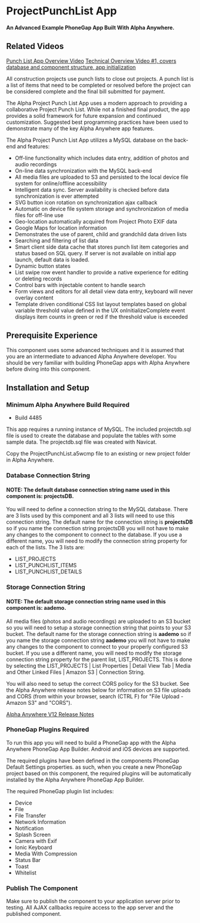 # ProjectPunchList App

**An Advanced Example PhoneGap App Built With Alpha Anywhere.** 

## Related Videos
[Punch List App Overview Video](https://youtu.be/xh2aoR-UFzg)
[Technical Overview Video #1, covers database and component structure, app initialization](https://youtu.be/l3CJzUXTSxc)

All construction projects use punch lists to close out projects. A punch list is a list of items that need to be completed or resolved before the project can be considered complete and the final bill submitted for payment.

The Alpha Project Punch List App uses a modern approach to providing a collaborative Project Punch List. While not a finished final product, the app provides a solid framework for future expansion and continued customization. Suggested best programming practices have been used to demonstrate many of the key Alpha Anywhere app features.

The Alpha Project Punch List App utilizes a MySQL database on the back-end and features:

* Off-line functionality which includes data entry, addition of photos and audio recordings
* On-line data synchronization with the MySQL back-end
* All media files are uploaded to S3 and persisted to the local device file system for online/offline accessibility
* Intelligent data sync. Server availability is checked before data synchronization is ever attempted
* SVG button icon rotation on synchronization ajax callback
* Automatic on device file system storage and synchronization of media files for off-line use
* Geo-location automatically acquired from Project Photo EXIF data
* Google Maps for location information
* Demonstrates the use of parent, child and grandchild data driven lists
* Searching and filtering of list data
* Smart client side data cache that stores punch list item categories and status based on SQL query. If server is not available on initial app launch, default data is loaded. 
* Dynamic button states
* List swipe row event handler to provide a native experience for editing or deleting records
* Control bars with injectable content to handle search
* Form views and editors for all detail view data entry, keyboard will never overlay content
* Template driven conditional CSS list layout templates based on global variable threshold value defined in the UX onInitializeComplete event displays item counts in green or red if the threshold value is exceeded

## Prerequisite Experience

This component uses some advanced techniques and it is assumed that you are an intermediate to advanced Alpha Anywhere developer. You should be very familiar with building PhoneGap apps with Alpha Anywhere before diving into this component. 

## Installation and Setup

### Minimum Alpha Anywhere Build Required

* Build 4485

This app requires a running instance of MySQL. The included projectdb.sql file is used to create the database and populate the tables with some sample data. The projectdb.sql file was created with Navicat.

Copy the ProjectPunchList.a5wcmp file to an existing or new project folder in Alpha Anywhere.

### Database Connection String

#### NOTE: The default database connection string name used in this component is: projectsDB.

You will need to define a connection string to the MySQL database. There are 3 lists used by this component and all 3 lists will need to use this connection string. The default name for the connection string is **projectsDB** so if you name the connection string projectsDB you will not have to make any changes to the component to connect to the database. If you use a different name, you will need to modify the connection string property for each of the lists. The 3 lists are:

* LIST_PROJECTS
* LIST_PUNCHLIST_ITEMS
* LIST_PUNCHLIST_DETAILS

### Storage Connection String

#### NOTE: The default storage connection string name used in this component is: aademo.

All media files (photos and audio recordings) are uploaded to an S3 bucket so you will need to setup a storage connection string that points to your S3 bucket. The default name for the storage connection string is **aademo** so if you name the storage connection string **aademo** you will not have to make any changes to the component to connect to your properly configured S3 bucket. If you use a different name, you will need to modify the storage connection string property for the parent list, LIST_PROJECTS. This is done by selecting the LIST_PROJECTS | List Properties | Detail View Tab | Media and Other Linked Files | Amazon S3 | Connection String. 

You will also need to setup the correct CORS policy for the S3 bucket. See the Alpha Anywhere release notes below for information on S3 file uploads and CORS (from within your browser, search (CTRL F) for "File Upload - Amazon S3" and "CORS").

[Alpha Anywhere V12 Release Notes](https://www.alphasoftware.com/documentation/pages/ReleaseNotes/ReleaseNotes.Html)

### PhoneGap Plugins Required

To run this app you will need to build a PhoneGap app with the Alpha Anywhere PhoneGap App Builder. Android and iOS devices are supported. 

The required plugins have been defined in the components PhoneGap Default Settings properties. as such, when you create a new PhoneGap project based on this component, the required plugins will be automatically installed by the Alpha Anywhere PhoneGap App Builder.

The required PhoneGap plugin list includes:

* Device
* File
* File Transfer
* Network Information
* Notification
* Splash Screen
* Camera with Exif
* Ionic Keyboard
* Media With Compression
* Status Bar
* Toast
* Whitelist

### Publish The Component

Make sure to publish the component to your application server prior to testing. All AJAX callbacks require access to the app server and the published component.





  


 
